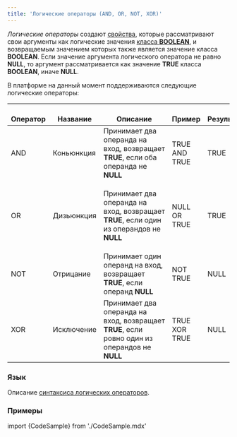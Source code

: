 ```yaml
---
title: 'Логические операторы (AND, OR, NOT, XOR)'
---
```


*Логические операторы* создают [свойства](Свойства.md), которые рассматривают свои аргументы как логические значения [класса **BOOLEAN**](Встроенные_классы.md), и возвращаемым значением которых также является значение класса **BOOLEAN**. Если значение аргумента логического оператора не равно **NULL**, то аргумент рассматривается как значение **TRUE** класса **BOOLEAN**, иначе **NULL**.

В платформе на данный момент поддерживаются следующие логические операторы:

|<div><br/>Оператор<br/></div>|<div><br/>Название<br/></div>|<div><br/>Описание<br/></div>|<div><br/>Пример<br/></div>|<div><br/>Результат<br/></div>|
|---|---|---|---|---|
|AND|Коньюнкция|Принимает два операнда на вход, возвращает <strong>TRUE</strong>, если оба операнда не <strong>NULL</strong>|TRUE AND TRUE|TRUE|
|OR|Дизьюнкция|<p>Принимает два операнда на вход, возвращает <strong>TRUE</strong>, если один из операндов не <strong>NULL</strong></p>|NULL OR TRUE|TRUE|
|NOT|Отрицание|Принимает один операнд на вход, возвращает <strong>TRUE</strong>, если операнд <strong>NULL</strong>|NOT TRUE|NULL|
|XOR|Исключение|Принимает два операнда на вход, возвращает <strong>TRUE</strong>, если ровно один из операндов не <strong>NULL</strong>|TRUE XOR TRUE|NULL|

### Язык

Описание [синтаксиса логических операторов](Операторы_AND_OR_NOT_XOR.md).

### Примеры

import {CodeSample} from './CodeSample.mdx'

<CodeSample url="https://ru-documentation.lsfusion.org/sample?file=OperatorPropertySample&block=aonx"/>
